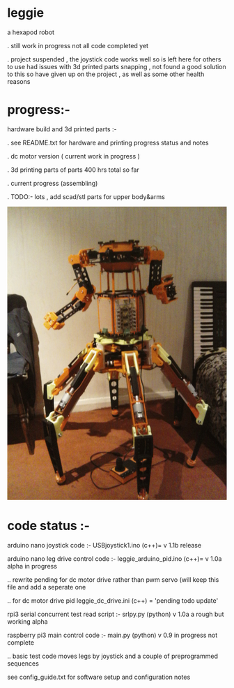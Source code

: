# leggie

a hexapod robot

.    still work in progress not all code completed yet 

.    project suspended , the joystick code works well so is left here for others to use 
      had issues with 3d printed parts snapping , not found a good solution to this 
      so have given up on the project , as well as some other health reasons 
      

# progress:-

hardware build and 3d printed parts :-

.    see README.txt for hardware and printing progress status and notes

.    dc motor version ( current work in progress )

.    3d printing parts of parts 400 hrs total so far 

.    current progress (assembling)

.    TODO:- lots  , add scad/stl parts for upper body&arms

![pic1](https://github.com/achiestdragon/leggie/blob/master/IMG_20180509_050946.jpg)


# code status :-

arduino nano  joystick code :-             USBjoystick1.ino       (c++)= v 1.1b  release

arduino nano  leg drive control code :-    leggie_arduino_pid.ino (c++)= v 1.0a  alpha in progress

..   rewrite pending for dc motor drive rather than pwm servo (will keep this file and add a seperate one

..   for dc motor drive pid   leggie_dc_drive.ini  (c++) = 'pending todo update'


rpi3 serial concurrent test read script :- srlpy.py (python) v 1.0a  a rough but working alpha

raspberry pi3  main control code  :-      main.py (python) v 0.9 in progress not complete

..   basic test code moves legs by joystick and a couple of preprogrammed sequences

see config_guide.txt for software setup and configuration notes
